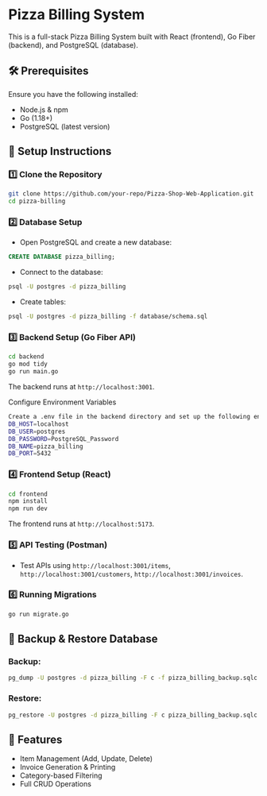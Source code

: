 # Pizza Billing System

This is a full-stack Pizza Billing System built with React (frontend), Go Fiber (backend), and PostgreSQL (database).

## 🛠️ Prerequisites

Ensure you have the following installed:
- Node.js & npm
- Go (1.18+)
- PostgreSQL (latest version)

## 🚀 Setup Instructions

### 1️⃣ Clone the Repository
```sh
git clone https://github.com/your-repo/Pizza-Shop-Web-Application.git
cd pizza-billing
```

### 2️⃣ Database Setup
- Open PostgreSQL and create a new database:
```sql
CREATE DATABASE pizza_billing;
```
- Connect to the database:
```sh
psql -U postgres -d pizza_billing
```
- Create tables:
```sh
psql -U postgres -d pizza_billing -f database/schema.sql
```

### 3️⃣ Backend Setup (Go Fiber API)
```sh
cd backend
go mod tidy
go run main.go
```
The backend runs at `http://localhost:3001`.

Configure Environment Variables
```sh
Create a .env file in the backend directory and set up the following environment variables:
DB_HOST=localhost
DB_USER=postgres
DB_PASSWORD=PostgreSQL_Password 
DB_NAME=pizza_billing
DB_PORT=5432
```

### 4️⃣ Frontend Setup (React)
```sh
cd frontend
npm install
npm run dev
```
The frontend runs at `http://localhost:5173`.

### 5️⃣ API Testing (Postman)
- Test APIs using `http://localhost:3001/items`, `http://localhost:3001/customers`, `http://localhost:3001/invoices`.

### 6️⃣ Running Migrations
```sh
go run migrate.go
```

## 🔄 Backup & Restore Database

### Backup:
```sh
pg_dump -U postgres -d pizza_billing -F c -f pizza_billing_backup.sqlc
```

### Restore:
```sh
pg_restore -U postgres -d pizza_billing -F c pizza_billing_backup.sqlc
```

## 🎯 Features
- Item Management (Add, Update, Delete)
- Invoice Generation & Printing
- Category-based Filtering
- Full CRUD Operations
